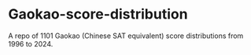 # Gaokao-score-distribution
A repo of 1101 Gaokao (Chinese SAT equivalent) score distributions from 1996 to 2024.
